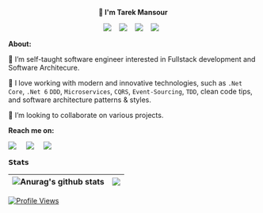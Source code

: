 <p align="center"><strong> 👋 I'm Tarek Mansour </strong></p>
<p align="center"> 
  <img src="https://img.shields.io/badge/.NET-5C2D91?style=for-the-badge&logo=.net&logoColor=white" />&nbsp;&nbsp;&nbsp;
  <img src="https://img.shields.io/badge/javascript-%23323330.svg?style=for-the-badge&logo=javascript&logoColor=%23F7DF1E" />&nbsp;&nbsp;&nbsp;
  <img src="https://img.shields.io/badge/vuejs-%2335495e.svg?style=for-the-badge&logo=vuedotjs&logoColor=%234FC08D" />&nbsp;&nbsp;&nbsp;
  <img src="https://img.shields.io/badge/azure-%230072C6.svg?style=for-the-badge&logo=azure-devops&logoColor=white" />&nbsp;&nbsp;
</p>

**About:**

👀 I’m self-taught software engineer interested in Fullstack development and Software Architecure.

:battery: I love working with modern and innovative technologies, such as `.Net Core`, `.Net 6` `DDD`, `Microservices`, `CQRS`, `Event-Sourcing`, `TDD`, clean code tips, and software architecture patterns & styles.

💞️ I’m looking to collaborate on various projects.

**Reach me on:**
<p>
  <a target="_blank"href="https://twitter.com/mansour__tarek"><img src="https://img.shields.io/badge/twitter-%231DA1F2.svg?&style=for-the-badge&logo=twitter&logoColor=white" /></a>&nbsp;&nbsp;&nbsp;&nbsp;
  <a target="_blank"href="https://www.linkedin.com/in/tma-dotnet//"><img src="https://img.shields.io/badge/linkedin-%230077B5.svg?&style=for-the-badge&logo=linkedin&logoColor=white"/></a>&nbsp;&nbsp;&nbsp;&nbsp;
  <a href="mailto:tarekmansour.net@gmail.com?subject=Hello%20Tarek,%20From%20Github"><img src="https://img.shields.io/badge/gmail-%23D14836.svg?&style=for-the-badge&logo=gmail&logoColor=white"/></a>&nbsp;&nbsp;&nbsp;&nbsp;
</p>

**𝗦𝘁𝗮𝘁𝘀**

| <img align="center" src="https://github-readme-stats.vercel.app/api?username=tarekmansour&hide=stars&include_all_commits=true&theme=buefy&hide_border=true" alt="Anurag's github stats" /> | <img align="center" src="https://github-readme-stats.vercel.app/api/top-langs/?username=tarekmansour&layout=compact&theme=buefy&hide_border=true" /> |
| ------------- | ------------- |

<!---
stats Options: &hide=stars,commits,prs,issues,contribs
--->

[![Profile Views](https://komarev.com/ghpvc/?username=tarekmansour&label=Profile%20Views&color=0e75b6&style=flat)](https://github.com/tarekmansour)
